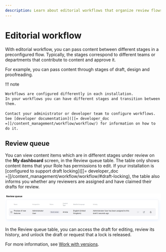 ```yaml
---
description: Learn about editorial workflows that organize review flows for different content needs.
---
```


# Editorial workflow

With editorial workflow, you can pass content between different stages in a preconfigured flow.
Typically, the stages correspond to different teams or departments that contribute to content
and approve it.

For example, you can pass content through stages of draft, design and proofreading.

!!! note

    Workflows are configured differently in each installation.
    In your workflows you can have different stages and transition between them.

    Contact your administrator or developer team to configure workflows.
    See [developer documentation]([[= developer_doc =]]/content_management/workflow/workflow/) for information on how to do it.

## Review queue

You can view content items which are in different stages under review on the 
**My dashboard** screen, in the Review queue table.
The table only shows content items that your Role has permissions to edit.
If your installation is [configured to support draft locking]([[= developer_doc =]]/content_management/workflow/workflow/#draft-locking), 
the table also informs you whether any reviewers are assigned and have claimed 
their drafts for review.

![Review queue in the dashboard](img/dashboard_review_queue.png)

In the Review queue table, you can access the draft for editing, review its history, 
and unlock the draft or request that a lock is released.

For more information, see [Work with versions](work_with_versions.md).